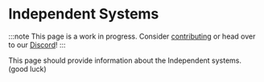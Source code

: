 # Independent Systems

:::note
This page is a work in progress. Consider [contributing](/contribute) or head over to our [Discord](https://discord.gg/e4GnPhtwQg)!
:::

This page should provide information about the Independent systems. (good luck)